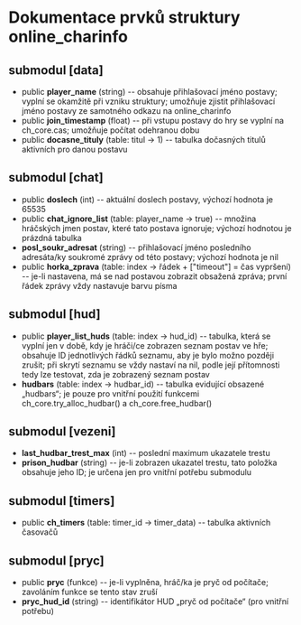 # Dokumentace prvků struktury online\_charinfo

## submodul \[data\]

* public **player\_name** (string) -- obsahuje přihlašovací jméno postavy; vyplní se okamžitě při vzniku struktury; umožňuje zjistit přihlašovací jméno postavy ze samotného odkazu na online\_charinfo
* public **join\_timestamp** (float) -- při vstupu postavy do hry se vyplní na ch\_core.cas; umožňuje počítat odehranou dobu
* public **docasne\_tituly** (table: titul -&gt; 1) -- tabulka dočasných titulů aktivních pro danou postavu

## submodul \[chat\]

* public **doslech** (int) -- aktuální doslech postavy, výchozí hodnota je 65535
* public **chat\_ignore\_list** (table: player\_name -&gt; true) -- množina hráčských jmen postav, které tato postava ignoruje; výchozí hodnotou je prázdná tabulka
* **posl_soukr_adresat** (string) -- přihlašovací jméno posledního adresáta/ky soukromé zprávy od této postavy; výchozí hodnota je nil
* public **horka\_zprava** (table: index \-&gt; řádek + \["timeout"\] = čas vypršení) -- je-li nastavena, má se nad postavou zobrazit obsažená zpráva; první řádek zprávy vždy nastavuje barvu písma

## submodul \[hud\]

* public **player\_list\_huds** (table: index -&gt; hud\_id) -- tabulka, která se vyplní jen v době, kdy je hráči/ce zobrazen seznam postav ve hře; obsahuje ID jednotlivých řádků seznamu, aby je bylo možno později zrušit; při skrytí seznamu se vždy nastaví na nil, podle její přítomnosti tedy lze testovat, zda je zobrazený seznam postav
* **hudbars** (table: index -&gt; hudbar\_id) -- tabulka evidující obsazené „hudbars“; je pouze pro vnitřní použití funkcemi ch_core.try_alloc_hudbar() a ch_core.free_hudbar()

## submodul \[vezeni\]

* **last\_hudbar\_trest\_max** (int) -- poslední maximum ukazatele trestu
* **prison\_hudbar** (string) -- je-li zobrazen ukazatel trestu, tato položka obsahuje jeho ID; je určena jen pro vnitřní potřebu submodulu

## submodul \[timers\]

* public **ch\_timers** (table: timer\_id -&gt; timer\_data) -- tabulka aktivních časovačů

## submodul \[pryc\]

* public **pryc** (funkce) -- je-li vyplněna, hráč/ka je pryč od počítače; zavoláním funkce se tento stav zruší
* **pryc\_hud\_id** (string) -- identifikátor HUD „pryč od počítače“ (pro vnitřní potřebu)
